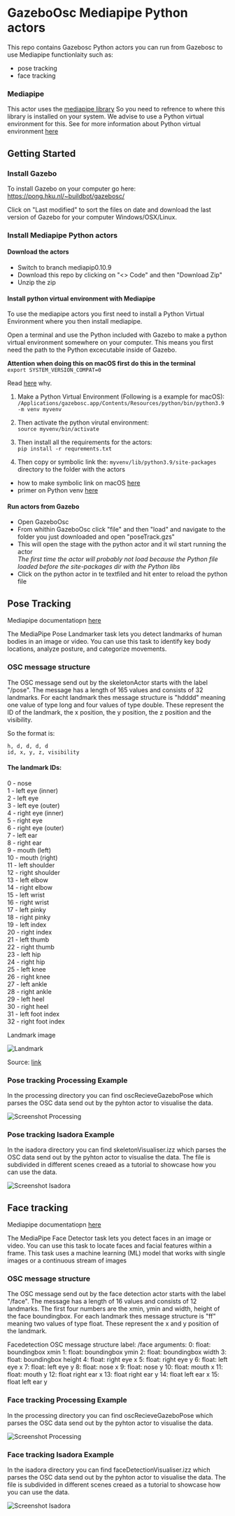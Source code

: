
# GazeboOsc Mediapipe Python actors

This repo contains Gazebosc Python actors you can run from Gazebosc to use Mediapipe functionlaity such as:  
- pose tracking 
- face tracking

### Mediapipe
This actor uses the [mediapipe library](https://developers.google.com/mediapipe) So you need to refrence to where this library is installed on your system. We advise to use a Python virtual environment for this. See for more information about Python virtual environment [here](https://docs.python.org/3/library/venv.html)

## Getting Started

### Install Gazebo
To install Gazebo on your computer go here: 
https://pong.hku.nl/~buildbot/gazebosc/

Click on "Last modified" to sort the files on date and download the last version of Gazebo for your computer Windows/OSX/Linux.

### Install Mediapipe Python actors

#### Download the actors
- Switch to branch mediapip0.10.9
- Download this repo by clicking on "<> Code" and then "Download Zip"
- Unzip the zip

#### Install python virtual environment with Mediapipe
To use the mediapipe actors you first need to install a Python Virtual Environment where you then install mediapipe.

Open a terminal and use the Python included with Gazebo to make a python virtual environment somewhere on your computer. This means you first need the path to the Python excecutable inside of Gazebo.  

**Attention when doing this on macOS first do this in the terminal**  
`export SYSTEM_VERSION_COMPAT=0`

Read [here](https://github.com/AnyLifeZLB/FaceVerificationSDK/blob/main/install_newest_mediapipe_on_macos.md) why.

1. Make a Python Virtual Environment (Following is a example for macOS):  
`/Applications/gazebosc.app/Contents/Resources/python/bin/python3.9 -m venv myvenv`  

2. Then activate the python virutal environment:  
`source myvenv/bin/activate`  

3. Then install all the requirements for the actors:  
`pip install -r requrements.txt`  

4. Then copy or symbolic link the: `myvenv/lib/python3.9/site-packages` directory to the folder with the actors  

- how to make symbolic link on macOS [here](https://www.howtogeek.com/297721/how-to-create-and-use-symbolic-links-aka-symlinks-on-a-mac/)
- primer on Python venv [here](https://realpython.com/python-virtual-environments-a-primer/)


#### Run actors from Gazebo
- Open GazeboOsc
- From whithin GazeboOsc click "file" and then "load" and navigate to the folder you just downloaded and open "poseTrack.gzs"  
- This will open the stage with the python actor and it wil start running the actor  
*The first time the actor will probably not load because the Python file loaded before the site-packages dir with the Python libs*  
- Click on the python actor in te textfiled and hit enter to reload the python file  

## Pose Tracking

Mediapipe documentatiopn [here](https://developers.google.com/mediapipe/solutions/vision/pose_landmarker)

The MediaPipe Pose Landmarker task lets you detect landmarks of human bodies in an image or video. You can use this task to identify key body locations, analyze posture, and categorize movements. 

### OSC message structure

The OSC message send out by the skeletonActor starts with the label "/pose".
The message has a length of 165 values and consists of 32 landmarks. For eacht landmark thes message structure is "hdddd" meaning one value of type long and four values of type double. These represent the ID of the landmark, the x position, the y position, the z position and the visibility. 

So the format is:

	h, d, d, d, d
	id, x, y, z, visibility

#### The landmark IDs:

0 - nose  
1 - left eye (inner)  
2 - left eye  
3 - left eye (outer)  
4 - right eye (inner)  
5 - right eye  
6 - right eye (outer)  
7 - left ear  
8 - right ear  
9 - mouth (left)  
10 - mouth (right)  
11 - left shoulder  
12 - right shoulder  
13 - left elbow  
14 - right elbow  
15 - left wrist  
16 - right wrist  
17 - left pinky  
18 - right pinky  
19 - left index  
20 - right index  
21 - left thumb  
22 - right thumb  
23 - left hip  
24 - right hip  
25 - left knee  
26 - right knee  
27 - left ankle  
28 - right ankle  
29 - left heel  
30 - right heel  
31 - left foot index  
32 - right foot index  

Landmark image

![Landmark](img/pose_landmarks_index.png)


Source: [link](https://developers.google.com/mediapipe/solutions/vision/pose_landmarker)

### Pose tracking Processing Example

In the processing directory you can find oscRecieveGazeboPose which parses the OSC data send out by the pyhton actor to visualise the data.

![Screenshot Processing](img/screenshot01.png)


### Pose tracking Isadora Example

In the isadora directory you can find skeletonVisualiser.izz which parses the OSC data send out by the pyhton actor to visualise the data.
The file is subdivided in different scenes creaed as a tutorial to showcase how you can use the data.

![Screenshot Isadora](img/screenshotIsadora.jpg)


## Face tracking

Mediapipe documentatiopn [here](https://developers.google.com/mediapipe/solutions/vision/face_detector)

The MediaPipe Face Detector task lets you detect faces in an image or video. You can use this task to locate faces and facial features within a frame. This task uses a machine learning (ML) model that works with single images or a continuous stream of images


### OSC message structure

The OSC message send out by the face detection actor starts with the label "/face".
The message has a length of 16 values and consists of 12 landmarks. The first four numbers are the xmin, ymin and width, height of the face boundingbox. For each landmark thes message structure is "ff" meaning two values of type float. These represent the x and y position of the landmark.

 Facedetection OSC message structure
    label: /face
    arguments:
    0: float: boundingbox xmin
    1: float: boundingbox ymin
    2: float: boundingbox width
    3: float: boundingbox height
    4: float: right eye x
    5: float: right eye y
    6: float: left eye x
    7: float: left eye y
    8: float: nose x
    9: float: nose y
    10: float: mouth x
    11: float: mouth y
    12: float right ear x
    13: float right ear y
    14: float left ear x
    15: float left ear y

### Face tracking Processing Example

In the processing directory you can find oscRecieveGazeboPose which parses the OSC data send out by the pyhton actor to visualise the data.

![Screenshot Processing](img/screenshot01.png)

### Face tracking Isadora Example

In the isadora directory you can find faceDetectionVisualiser.izz which parses the OSC data send out by the pyhton actor to visualise the data.
The file is subdivided in different scenes creaed as a tutorial to showcase how you can use the data.

![Screenshot Isadora](img/faceDetectionIsadora.jpg)



